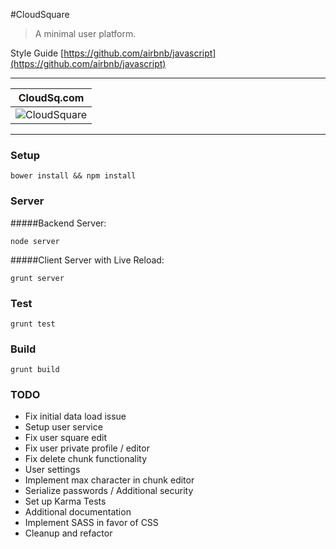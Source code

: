 #CloudSquare

> A minimal user platform.

Style Guide [https://github.com/airbnb/javascript](https://github.com/airbnb/javascript)


* * *

CloudSq.com | 
------------ | 
![CloudSquare](http://i58.tinypic.com/292mvpf.png) | 

* * *


### Setup

```
bower install && npm install
```


### Server

#####Backend Server:

```
node server
```

#####Client Server with Live Reload:

```
grunt server
```


### Test

```
grunt test
```


### Build

```
grunt build
```


### TODO

* Fix initial data load issue 
* Setup user service
* Fix user square edit
* Fix user private profile / editor
* Fix delete chunk functionality 
* User settings
* Implement max character in chunk editor
* Serialize passwords / Additional security
* Set up Karma Tests
* Additional documentation
* Implement SASS in favor of CSS
* Cleanup and refactor

